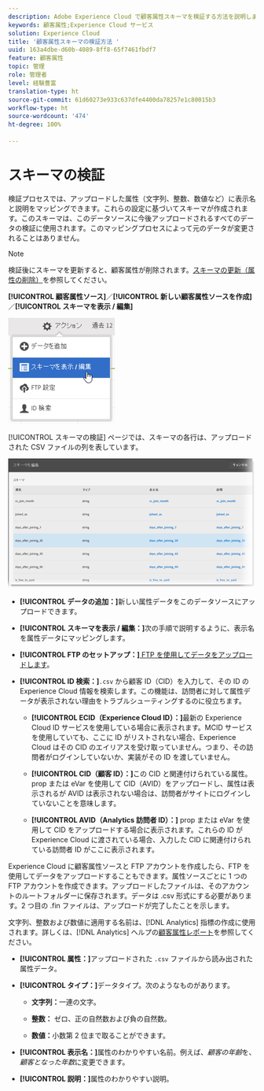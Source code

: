 ```yaml
---
description: Adobe Experience Cloud で顧客属性スキーマを検証する方法を説明します。
keywords: 顧客属性;Experience Cloud サービス
solution: Experience Cloud
title: '顧客属性スキーマの検証方法 '
uuid: 163a4dbe-d60b-4089-8ff8-65f7461fbdf7
feature: 顧客属性
topic: 管理
role: 管理者
level: 経験豊富
translation-type: ht
source-git-commit: 61d60273e933c637dfe4400da78257e1c80015b3
workflow-type: ht
source-wordcount: '474'
ht-degree: 100%

---
```



# スキーマの検証

検証プロセスでは、アップロードした属性（文字列、整数、数値など）に表示名と説明をマッピングできます。これらの設定に基づいてスキーマが作成されます。このスキーマは、このデータソースに今後アップロードされるすべてのデータの検証に使用されます。このマッピングプロセスによって元のデータが変更されることはありません。

>[!NOTE]
>
>検証後にスキーマを更新すると、顧客属性が削除されます。[スキーマの更新（属性の削除）](../attributes/t-crs-usecase.md#task_6568898BB7C44A42ABFB86532B89063C)を参照してください。

**[!UICONTROL 顧客属性ソース]**／**[!UICONTROL 新しい顧客属性ソースを作成]**／**[!UICONTROL スキーマを表示 / 編集]**

![](assets/view_edit_schema.png)

[!UICONTROL スキーマの検証] ページでは、スキーマの各行は、アップロードされた CSV ファイルの列を表しています。

![](assets/06_crs_usecase.png)

* **[!UICONTROL データの追加：]**&#x200B;新しい属性データをこのデータソースにアップロードできます。

* **[!UICONTROL スキーマを表示 / 編集：]**&#x200B;次の手順で説明するように、表示名を属性データにマッピングします。

* **[!UICONTROL FTP のセットアップ：]**[ FTP を使用してデータをアップロードします](../attributes/t-upload-attributes-ftp.md#task_591C3B6733424718A62453D2F8ADF73B)。

* **[!UICONTROL ID 検索：]**`.csv` から顧客 ID（CID）を入力して、その ID の Experience Cloud 情報を検索します。この機能は、訪問者に対して属性データが表示されない理由をトラブルシューティングするのに役立ちます。

   * **[!UICONTROL ECID（Experience Cloud ID）：]**&#x200B;最新の Experience Cloud ID サービスを使用している場合に表示されます。MCID サービスを使用していても、ここに ID がリストされない場合、Experience Cloud はその CID のエイリアスを受け取っていません。つまり、その訪問者がログインしていないか、実装がその ID を渡していません。

   * **[!UICONTROL CID（顧客 ID）：]**&#x200B;この CID と関連付けられている属性。prop または eVar を使用して CID（AVID）をアップロードし、属性は表示されるが AVID は表示されない場合は、訪問者がサイトにログインしていないことを意味します。

   * **[!UICONTROL AVID（Analytics 訪問者 ID）：]** prop または eVar を使用して CID をアップロードする場合に表示されます。これらの ID が Experience Cloud に渡されている場合、入力した CID に関連付けられている訪問者 ID がここに表示されます。

Experience Cloud に顧客属性ソースと FTP アカウントを作成したら、FTP を使用してデータをアップロードすることもできます。属性ソースごとに 1 つの FTP アカウントを作成できます。アップロードしたファイルは、そのアカウントのルートフォルダーに保存されます。データは .csv 形式にする必要があります。2 つ目の .fin ファイルは、アップロードが完了したことを示します。

文字列、整数および数値に適用する名前は、[!DNL Analytics] 指標の作成に使用されます。詳しくは、[!DNL Analytics] ヘルプの[顧客属性レポート](https://docs.adobe.com/content/help/ja-JP/core-services/interface/customer-attributes/attributes.html)を参照してください。

* **[!UICONTROL 属性：]**&#x200B;アップロードされた `.csv` ファイルから読み出された属性データ。

* **[!UICONTROL タイプ：]**&#x200B;データタイプ。次のようなものがあります。

   * **文字列：**&#x200B;一連の文字。

   * **整数：** ゼロ、正の自然数および負の自然数。

   * **数値：**&#x200B;小数第 2 位まで取ることができます。

* **[!UICONTROL 表示名：]**&#x200B;属性のわかりやすい名前。例えば、*顧客の年齢*&#x200B;を、*顧客となった年数*&#x200B;に変更できます。

* **[!UICONTROL 説明：]**&#x200B;属性のわかりやすい説明。
